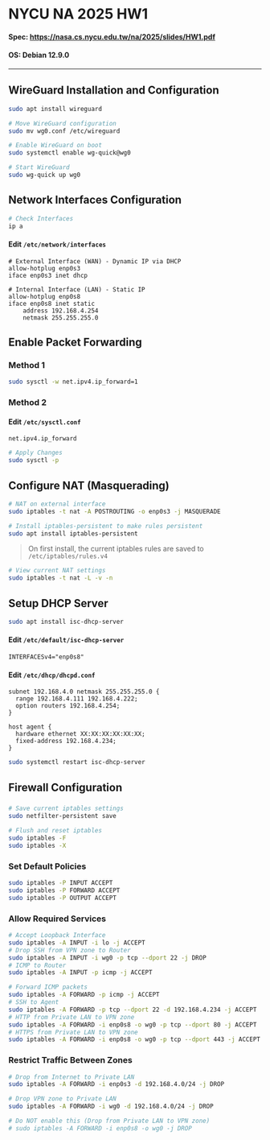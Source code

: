 # NYCU NA 2025 HW1

#### Spec: https://nasa.cs.nycu.edu.tw/na/2025/slides/HW1.pdf

#### OS: Debian 12.9.0

---

## WireGuard Installation and Configuration

```bash
sudo apt install wireguard

# Move WireGuard configuration
sudo mv wg0.conf /etc/wireguard

# Enable WireGuard on boot
sudo systemctl enable wg-quick@wg0

# Start WireGuard
sudo wg-quick up wg0
```
## Network Interfaces Configuration

```bash
# Check Interfaces
ip a
```

####  Edit `/etc/network/interfaces`

```vim=
# External Interface (WAN) - Dynamic IP via DHCP
allow-hotplug enp0s3
iface enp0s3 inet dhcp

# Internal Interface (LAN) - Static IP
allow-hotplug enp0s8
iface enp0s8 inet static
    address 192.168.4.254
    netmask 255.255.255.0
```

## Enable Packet Forwarding

### Method 1
```bash
sudo sysctl -w net.ipv4.ip_forward=1
```

### Method 2

#### Edit `/etc/sysctl.conf`

```vim=
net.ipv4.ip_forward
```


```bash
# Apply Changes
sudo sysctl -p
```

## Configure NAT (Masquerading)

```bash
# NAT on external interface
sudo iptables -t nat -A POSTROUTING -o enp0s3 -j MASQUERADE

# Install iptables-persistent to make rules persistent
sudo apt install iptables-persistent
```

> On first install, the current iptables rules are saved to `/etc/iptables/rules.v4`

```bash
# View current NAT settings
sudo iptables -t nat -L -v -n
```

## Setup DHCP Server

```bash
sudo apt install isc-dhcp-server
```

#### Edit `/etc/default/isc-dhcp-server`

```vim=
INTERFACESv4="enp0s8"
```

#### Edit `/etc/dhcp/dhcpd.conf`

```vim=
subnet 192.168.4.0 netmask 255.255.255.0 {
  range 192.168.4.111 192.168.4.222;
  option routers 192.168.4.254;
}

host agent {
  hardware ethernet XX:XX:XX:XX:XX:XX;
  fixed-address 192.168.4.234;
}
```

```bash
sudo systemctl restart isc-dhcp-server
```

## Firewall Configuration

###  
```bash
# Save current iptables settings
sudo netfilter-persistent save

# Flush and reset iptables
sudo iptables -F
sudo iptables -X
```

### Set Default Policies

```bash
sudo iptables -P INPUT ACCEPT
sudo iptables -P FORWARD ACCEPT
sudo iptables -P OUTPUT ACCEPT
```

### Allow Required Services

```bash
# Accept Loopback Interface
sudo iptables -A INPUT -i lo -j ACCEPT
# Drop SSH from VPN zone to Router
sudo iptables -A INPUT -i wg0 -p tcp --dport 22 -j DROP
# ICMP to Router
sudo iptables -A INPUT -p icmp -j ACCEPT                                   

# Forward ICMP packets
sudo iptables -A FORWARD -p icmp -j ACCEPT				       
# SSH to Agent 
sudo iptables -A FORWARD -p tcp --dport 22 -d 192.168.4.234 -j ACCEPT   
# HTTP from Private LAN to VPN zone
sudo iptables -A FORWARD -i enp0s8 -o wg0 -p tcp --dport 80 -j ACCEPT
# HTTPS from Private LAN to VPN zone
sudo iptables -A FORWARD -i enp0s8 -o wg0 -p tcp --dport 443 -j ACCEPT
```

### Restrict Traffic Between Zones

```bash
# Drop from Internet to Private LAN
sudo iptables -A FORWARD -i enp0s3 -d 192.168.4.0/24 -j DROP

# Drop VPN zone to Private LAN
sudo iptables -A FORWARD -i wg0 -d 192.168.4.0/24 -j DROP

# Do NOT enable this (Drop from Private LAN to VPN zone)
# sudo iptables -A FORWARD -i enp0s8 -o wg0 -j DROP
```
